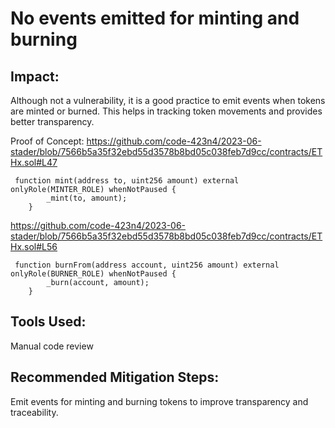 # No events emitted for minting and burning
## Impact:
Although not a vulnerability, it is a good practice to emit events when tokens are minted or burned. This helps in tracking token movements and provides better transparency.

Proof of Concept:
https://github.com/code-423n4/2023-06-stader/blob/7566b5a35f32ebd55d3578b8bd05c038feb7d9cc/contracts/ETHx.sol#L47
```
 function mint(address to, uint256 amount) external onlyRole(MINTER_ROLE) whenNotPaused {
        _mint(to, amount);
    }
```
https://github.com/code-423n4/2023-06-stader/blob/7566b5a35f32ebd55d3578b8bd05c038feb7d9cc/contracts/ETHx.sol#L56
```
 function burnFrom(address account, uint256 amount) external onlyRole(BURNER_ROLE) whenNotPaused {
        _burn(account, amount);
    }
```

## Tools Used:
Manual code review

## Recommended Mitigation Steps:
Emit events for minting and burning tokens to improve transparency and traceability.